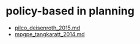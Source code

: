 # policy-based in planning

* [pilco_deisenroth_2015.md](pilco_deisenroth_2015.md)
* [mpgpe_tangkaratt_2014.md](mpgpe_tangkaratt_2014.md)
